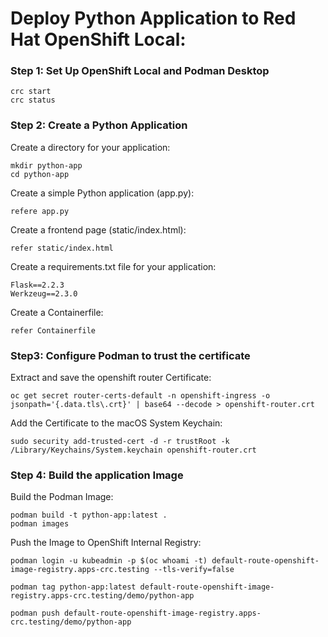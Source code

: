 
# Deploy Python Application to Red Hat OpenShift Local:

### Step 1: Set Up OpenShift Local and Podman Desktop
    crc start
    crc status

### Step 2: Create a Python Application
Create a directory for your application: 

    mkdir python-app
    cd python-app

Create a simple Python application (app.py):

    refere app.py

Create a frontend page (static/index.html):

    refer static/index.html

Create a requirements.txt file for your application:

    Flask==2.2.3
    Werkzeug==2.3.0

Create a Containerfile:
    
    refer Containerfile

### Step3: Configure Podman to trust the certificate

Extract and save the openshift router Certificate:

    oc get secret router-certs-default -n openshift-ingress -o jsonpath='{.data.tls\.crt}' | base64 --decode > openshift-router.crt

Add the Certificate to the macOS System Keychain:

    sudo security add-trusted-cert -d -r trustRoot -k /Library/Keychains/System.keychain openshift-router.crt

### Step 4: Build the application Image

Build the Podman Image:

    podman build -t python-app:latest .
    podman images

Push the Image to OpenShift Internal Registry:

    podman login -u kubeadmin -p $(oc whoami -t) default-route-openshift-image-registry.apps-crc.testing --tls-verify=false 

    podman tag python-app:latest default-route-openshift-image-registry.apps-crc.testing/demo/python-app
 
    podman push default-route-openshift-image-registry.apps-crc.testing/demo/python-app




